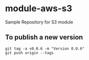 # module-aws-s3
Sample Repository for S3 module

## To publish a new version
```git
git tag -a v0.0.6 -m "Version 0.0.6"
git push origin --tags
```
